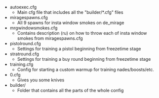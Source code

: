 -  autoexec.cfg 
    - Main cfg file that includes all the "builder/*.cfg" files
- miragespawns.cfg
    - All 9 spawns for insta window smokes on de_mirage
-  mrgwindowsmokes.cfg
    - Contains description (ru) on how to throw each of insta window smokes from miragespawns.cfg
-  pistolround.cfg
    - Settings for training a pistol beginning from freezetime stage
-  stratround.cfg
    - Settings for training a buy round beginning from freezetime stage
-  training.cfg
    - Config for starting a custom warmup for training nades/boosts/etc.
-  0.cfg
    - Gives you some knives
- builder/
    - Folder that contains all the parts of the whole config